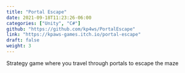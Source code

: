 ```yaml
---
title: "Portal Escape"
date: 2021-09-18T11:23:26-06:00
categories: ["Unity", "C#"]
github: "https://github.com/kp4ws/PortalEscape"
link: "https://kpaws-games.itch.io/portal-escape"
draft: false
weight: 3
---
```

Strategy game where you travel through portals to escape the maze